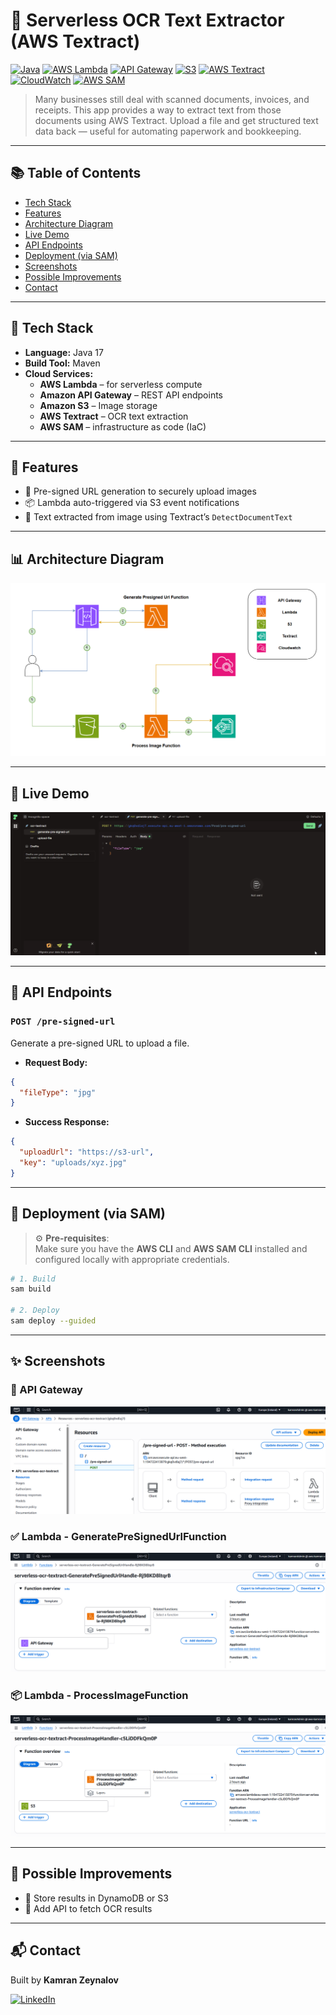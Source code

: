 # 📝 Serverless OCR Text Extractor (AWS Textract)

[![Java](https://img.shields.io/badge/Java-17-blue.svg)](https://www.oracle.com/java/)
[![AWS Lambda](https://img.shields.io/badge/AWS%20Lambda-Serverless-yellow?logo=aws-lambda)](https://aws.amazon.com/lambda/)
[![API Gateway](https://img.shields.io/badge/API%20Gateway-REST-orange?logo=amazon-aws)](https://aws.amazon.com/api-gateway/)
[![S3](https://img.shields.io/badge/S3-Storage-569A31?logo=amazon-aws&logoColor=white)](https://aws.amazon.com/s3/)
[![AWS Textract](https://img.shields.io/badge/AWS%20Textract-OCR-0972D5?logo=amazon-aws&logoColor=white)](https://aws.amazon.com/textract/)
[![CloudWatch](https://img.shields.io/badge/CloudWatch-Logs-6C2EB8?logo=amazon-aws&logoColor=white)](https://aws.amazon.com/cloudwatch/)
[![AWS SAM](https://img.shields.io/badge/SAM-IaC-FF9900?logo=aws)](https://aws.amazon.com/serverless/sam/)


> Many businesses still deal with scanned documents, invoices, and receipts. This app provides a way to extract text from those documents using AWS Textract. Upload a file and get structured text data back — useful for automating paperwork and bookkeeping.

---

## 📚 Table of Contents

- [Tech Stack](#-tech-stack)
- [Features](#-features)
- [Architecture Diagram](#-architecture-diagram)
- [Live Demo](#-live-demo)
- [API Endpoints](#-api-endpoints)
- [Deployment (via SAM)](#-deployment-via-sam)
- [Screenshots](#-screenshots)
- [Possible Improvements](#-possible-improvements)
- [Contact](#-contact)

---

## 🧱 Tech Stack

- **Language:** Java 17
- **Build Tool:** Maven
- **Cloud Services:**
    - **AWS Lambda** – for serverless compute
    - **Amazon API Gateway** – REST API endpoints
    - **Amazon S3** – Image storage
    - **AWS Textract** – OCR text extraction
    - **AWS SAM** – infrastructure as code (IaC)

---

## 📌 Features

- 🔐 Pre-signed URL generation to securely upload images
- 📦 Lambda auto-triggered via S3 event notifications
- 📄 Text extracted from image using Textract’s `DetectDocumentText`

---

## 📊 Architecture Diagram

![Architecture Diagram](assets/architecture_diagram.PNG)

---

## 🧭 Live Demo

![Live Demo](assets/live-demo.gif)

---

## 🔌 API Endpoints

### `POST /pre-signed-url`
Generate a pre-signed URL to upload a file.

- **Request Body:**
```json
{
  "fileType": "jpg"
}
```
- **Success Response:**
```json
{
  "uploadUrl": "https://s3-url",
  "key": "uploads/xyz.jpg"
}
```

---

## 🚀 Deployment (via SAM)

> ⚙️ **Pre-requisites**:  
> Make sure you have the **AWS CLI** and **AWS SAM CLI** installed and configured locally with appropriate credentials.

```bash
# 1. Build
sam build

# 2. Deploy
sam deploy --guided

```
---

## ✨ Screenshots

### 🚀 API Gateway
![API Gateway](assets/aws-api-gateway.PNG)

### ✅ Lambda - GeneratePreSignedUrlFunction
![Lambda GeneratePreSignedUrlFunction](assets/aws-lambda-presigned.PNG)

### 📦 Lambda - ProcessImageFunction
![Lambda - ProcessImageFunction](assets/aws-lambda-process-image.PNG)

---

## 🧭 Possible Improvements

- 📝 Store results in DynamoDB or S3
- 🧪 Add API to fetch OCR results

---

## 📬 Contact

Built by **Kamran Zeynalov**

[![LinkedIn](https://img.shields.io/badge/LinkedIn-blue?logo=linkedin&style=flat-square)](https://www.linkedin.com/in/zeynalov-kamran/)

